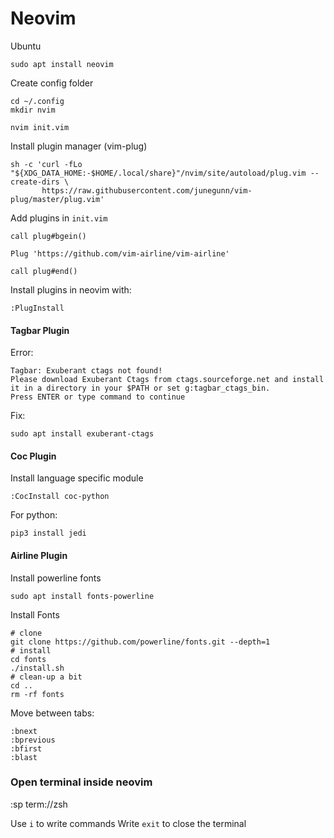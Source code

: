 # Neovim 

Ubuntu
```
sudo apt install neovim
```

Create config folder 
```
cd ~/.config
mkdir nvim

nvim init.vim
```

Install plugin manager (vim-plug)
```
sh -c 'curl -fLo "${XDG_DATA_HOME:-$HOME/.local/share}"/nvim/site/autoload/plug.vim --create-dirs \
       https://raw.githubusercontent.com/junegunn/vim-plug/master/plug.vim'
```

Add plugins in `init.vim`
```
call plug#bgein()

Plug 'https://github.com/vim-airline/vim-airline'

call plug#end()
```

Install plugins in neovim with:
```
:PlugInstall
```

#### Tagbar Plugin
Error:
```
Tagbar: Exuberant ctags not found!                                                                                                  
Please download Exuberant Ctags from ctags.sourceforge.net and install it in a directory in your $PATH or set g:tagbar_ctags_bin.
Press ENTER or type command to continue
```

Fix: 
```
sudo apt install exuberant-ctags 
```

#### Coc Plugin

Install language specific module
```
:CocInstall coc-python
```

For python:
```
pip3 install jedi
```

#### Airline Plugin
Install powerline fonts
```
sudo apt install fonts-powerline
```

Install Fonts
```
# clone
git clone https://github.com/powerline/fonts.git --depth=1
# install
cd fonts
./install.sh
# clean-up a bit
cd ..
rm -rf fonts
```

Move between tabs:
```
:bnext
:bprevious
:bfirst
:blast
```

### Open terminal inside neovim
:sp term://zsh

Use `i` to write commands 
Write `exit` to close the terminal